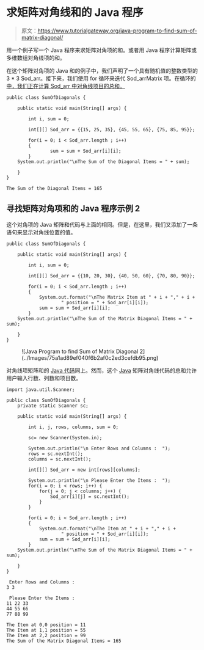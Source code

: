 # 求矩阵对角线和的 Java 程序

> 原文：<https://www.tutorialgateway.org/java-program-to-find-sum-of-matrix-diagonal/>

用一个例子写一个 Java 程序来求矩阵对角项的和。或者用 Java 程序计算矩阵或多维数组对角线项的和。

在这个矩阵对角项的 Java 和的例子中，我们声明了一个具有随机值的整数类型的 3 * 3 Sod_arr。接下来，我们使用 for 循环来迭代 Sod_arrMatrix 项。在循环的[中，我们正在计算 Sod_arr 中对角线项目的总和。](https://www.tutorialgateway.org/java-for-loop/)

```
public class SumOfDiagonals {

	public static void main(String[] args) {

		int i, sum = 0;	

		int[][] Sod_arr = {{15, 25, 35}, {45, 55, 65}, {75, 85, 95}};

		for(i = 0; i < Sod_arr.length ; i++)
		{
				sum = sum + Sod_arr[i][i];
		}
	System.out.println("\nThe Sum of the Diagonal Items = " + sum);

	}
}
```

```
The Sum of the Diagonal Items = 165
```

## 寻找矩阵对角项和的 Java 程序示例 2

这个对角项的 Java 矩阵和代码与上面的相同。但是，在这里，我们又添加了一条语句来显示对角线位置的值。

```
public class SumOfDiagonals {

	public static void main(String[] args) {

		int i, sum = 0;	

		int[][] Sod_arr = {{10, 20, 30}, {40, 50, 60}, {70, 80, 90}};

		for(i = 0; i < Sod_arr.length ; i++)
		{
			System.out.format("\nThe Matrix Item at " + i + "," + i +
					" position = " + Sod_arr[i][i]);
			sum = sum + Sod_arr[i][i];
		}
	System.out.println("\nThe Sum of the Matrix Diagonal Items = " + sum);

	}
}
```

<figure class="wp-block-image size-large">![Java Program to find Sum of Matrix Diagonal 2](../Images/75a1ad89ef040f6b2af0c2ed3cefdb95.png)</figure>

对角线项矩阵和的 [Java 代码](https://www.tutorialgateway.org/learn-java-programs/)同上。然而，这个 [Java](https://www.tutorialgateway.org/java-tutorial/) 矩阵对角线代码的总和允许用户输入行数、列数和项目数。

```
import java.util.Scanner;

public class SumOfDiagonals {
	private static Scanner sc;

	public static void main(String[] args) {

		int i, j, rows, columns, sum = 0;

		sc= new Scanner(System.in);

		System.out.println("\n Enter Rows and Columns :  ");
		rows = sc.nextInt();
		columns = sc.nextInt();

		int[][] Sod_arr = new int[rows][columns];

		System.out.println("\n Please Enter the Items :  ");
		for(i = 0; i < rows; i++) {
			for(j = 0; j < columns; j++) {
				Sod_arr[i][j] = sc.nextInt();
			}		
		}

		for(i = 0; i < Sod_arr.length ; i++)
		{
			System.out.format("\nThe Item at " + i + "," + i +
					" position = " + Sod_arr[i][i]);
			sum = sum + Sod_arr[i][i];
		}
	System.out.println("\nThe Sum of the Matrix Diagonal Items = " + sum);

	}
}
```

```
 Enter Rows and Columns :  
3 3

 Please Enter the Items :  
11 22 33
44 55 66
77 88 99

The Item at 0,0 position = 11
The Item at 1,1 position = 55
The Item at 2,2 position = 99
The Sum of the Matrix Diagonal Items = 165
```